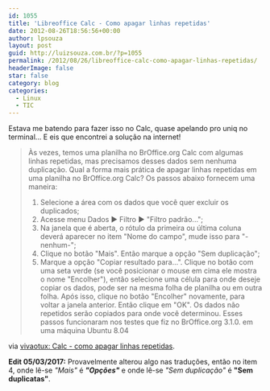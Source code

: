 ```yaml
---
id: 1055
title: 'Libreoffice Calc - Como apagar linhas repetidas'
date: 2012-08-26T18:56:56+00:00
author: lpsouza
layout: post
guid: http://luizsouza.com.br/?p=1055
permalink: /2012/08/26/libreoffice-calc-como-apagar-linhas-repetidas/
headerImage: false
star: false
category: blog
categories:
  - Linux
  - TIC
---
```

Estava me batendo para fazer isso no Calc, quase apelando pro uniq no terminal... E eis que encontrei a solução na internet!

> Às vezes, temos uma planilha no BrOffice.org Calc com algumas linhas repetidas, mas precisamos desses dados sem nenhuma duplicação. Qual a forma mais prática de apagar linhas repetidas em uma planilha no BrOffice.org Calc? Os passos abaixo fornecem uma maneira:
> 
>   1. Selecione a área com os dados que você quer excluir os duplicados;
>   2. Acesse menu Dados ▶ Filtro ▶ "Filtro padrão...";
>   3. Na janela que é aberta, o rótulo da primeira ou última coluna deverá aparecer no item "Nome do campo", mude isso para "-nenhum-";
>   4. Clique no botão "Mais". Então marque a opção "Sem duplicação";
>   5. Marque a opção "Copiar resultado para...". Clique no botão com uma seta verde (se você posicionar o mouse em cima ele mostra o nome "Encolher"), então selecione uma célula para onde deseje copiar os dados, pode ser na mesma folha de planilha ou em outra folha. Após isso, clique no botão "Encolher" novamente, para voltar a janela anterior. Então clique em "OK". Os dados não repetidos serão copiados para onde você determinou. Esses passos funcionaram nos testes que fiz no BrOffice.org 3.1.0. em uma máquina Ubuntu 8.04

via [vivaotux: Calc - como apagar linhas repetidas](http://vivaotux.blogspot.com.br/2010/04/calc-como-apagar-linhas-repetidas.html).

**Edit 05/03/2017:** Provavelmente alterou algo nas traduções, então no item 4, onde lê-se _"Mais"_ é _**"Opções"**_ e onde lê-se _"Sem duplicação"_ é **"Sem duplicatas"**.